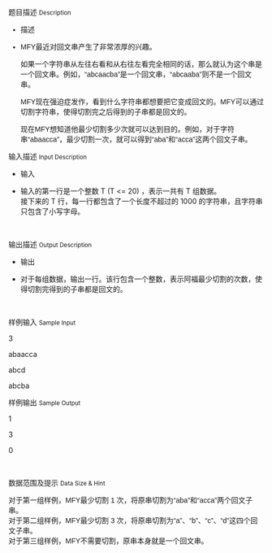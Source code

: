 <div class="panel panel-default">
<div class="area-title">
<span>
题目描述
<small>Description</small>
</span></div>
<div class="panel-body">

<ul style="font-family: 'Lucida Grande', Verdana, 'Bitstream Vera Sans', Arial, sans-serif;"><li><p>描述</p></li><li><p style="">MFY最近对回文串产生了非常浓厚的兴趣。</p><p style="">如果一个字符串从左往右看和从右往左看完全相同的话，那么就认为这个串是一个回文串。例如，“abcaacba”是一个回文串，“abcaaba”则不是一个回文串。</p><p style="">MFY现在强迫症发作，看到什么字符串都想要把它变成回文的。MFY可以通过切割字符串，使得切割完之后得到的子串都是回文的。</p><p style="">现在MFY想知道他最少切割多少次就可以达到目的。例如，对于字符串“abaacca”，最少切割一次，就可以得到“aba”和“acca”这两个回文子串。<span style="font-family: sans-serif;"></span></p></li></ul>

</div>
</div>

<div class="panel panel-default">
<div class="area-title">
<span>
输入描述
<small>Input Description</small>
</span></div>
<div class="panel-body">
<ul><li><p>输入</p></li><li><p>输入的第一行是一个整数 T (T &lt;= 20) ，表示一共有 T 组数据。<br>接下来的 T 行，每一行都包含了一个长度不超过的 1000 的字符串，且字符串只包含了小写字母。</p></li></ul><p><br></p>

</div>
</div>
<div  class="panel panel-default">
<div class="area-title">
<span>
输出描述
<small>Output Description</small>
</span></div>
<div class="panel-body">

<ul class=" list-paddingleft-2"><li><p>输出</p></li><li><p>对于每组数据，输出一行。该行包含一个整数，表示阿福最少切割的次数，使得切割完得到的子串都是回文的。</p></li></ul><p><br/></p>

</div>
</div>


<div class="panel panel-default">
<div class="area-title">
<span>
样例输入
<small>Sample Input</small>
</span></div>
<div class="panel-body">
<p>3<br></p><p>abaacca</p><p>abcd</p><p>abcba</p>

</div>
</div>

<div class="panel panel-default">
<div class="area-title">
<span>
样例输出
<small>Sample Output</small>
</span></div>
<div class="panel-body">
<p>1<br></p><p>3</p><p>0</p><p><br></p>

</div>
</div>

<div class="panel panel-default">
<div class="area-title">
<span>
数据范围及提示
<small>Data Size & Hint</small>
</span></div>
<div class="panel-body">
<p><span style="font-family: 'Lucida Grande', Verdana, 'Bitstream Vera Sans', Arial, sans-serif;">对于第一组样例，MFY最少切割 1 次，将原串切割为“aba”和“acca”两个回文子串。</span><br style="font-family: 'Lucida Grande', Verdana, 'Bitstream Vera Sans', Arial, sans-serif;"><span style="font-family: 'Lucida Grande', Verdana, 'Bitstream Vera Sans', Arial, sans-serif;">对于第二组样例，MFY最少切割 3 次，将原串切割为“a”、“b”、“c”、“d”这四个回文子串。</span><br style="font-family: 'Lucida Grande', Verdana, 'Bitstream Vera Sans', Arial, sans-serif;"><span style="font-family: 'Lucida Grande', Verdana, 'Bitstream Vera Sans', Arial, sans-serif;">对于第三组样例，MFY不需要切割，原串本身就是一个回文串。</span></p>
</div>
</div>